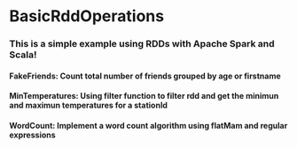 # BasicRddOperations

### This is a simple example using RDDs with Apache Spark and Scala!

#### FakeFriends: Count total number of friends grouped by age or firstname

#### MinTemperatures: Using filter function to filter rdd and get the minimun and maximun temperatures for a stationId

#### WordCount: Implement a word count algorithm using flatMam and regular expressions
